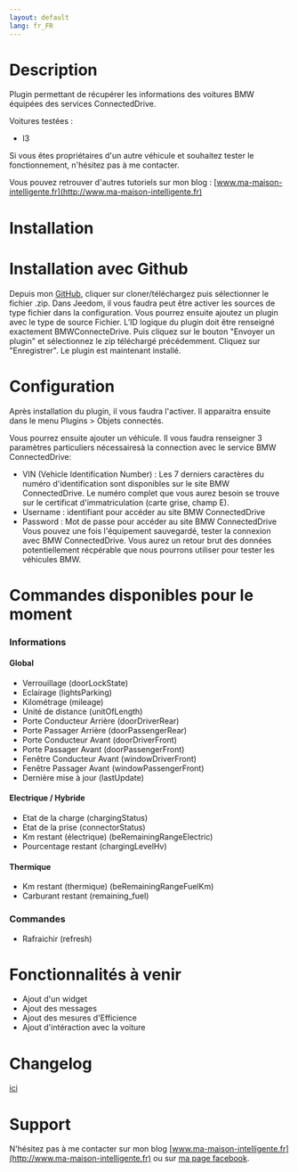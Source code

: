 ```yaml
---
layout: default
lang: fr_FR
---
```


Description
===

Plugin permettant de récupérer les informations des voitures BMW équipées des services ConnectedDrive.

Voitures testées :
- I3

Si vous êtes propriétaires d'un autre véhicule et souhaitez tester le fonctionnement, n'hésitez pas à me contacter.

Vous pouvez retrouver d'autres tutoriels sur mon blog : [www.ma-maison-intelligente.fr](http://www.ma-maison-intelligente.fr)

Installation
===

# Installation avec Github #
Depuis mon [GitHub](https://github.com/flabadens/BMWConnectedDrive), cliquer sur cloner/téléchargez puis sélectionner le fichier .zip.
Dans Jeedom, il vous faudra peut être activer les sources de type fichier dans la configuration. Vous pourrez ensuite ajoutez un plugin avec le type de source Fichier. L’ID logique du plugin doit être renseigné exactement BMWConnecteDrive. Puis cliquez sur le bouton "Envoyer un plugin" et sélectionnez le zip téléchargé précédemment.
Cliquez sur "Enregistrer". Le plugin est maintenant installé.


Configuration
===

Après installation du plugin, il vous faudra l'activer.
Il apparaitra ensuite dans le menu Plugins > Objets connectés.

Vous pourrez ensuite ajouter un véhicule.
Il vous faudra renseigner 3 paramètres particuliers nécessairesà la connection avec le service BMW ConnectedDrive:
- VIN (Vehicle Identification Number) : Les 7 derniers caractères du numéro d'identification sont disponibles sur le site BMW ConnectedDrive. Le numéro complet que vous aurez besoin se trouve sur le certificat d'immatriculation (carte grise, champ E).
- Username : identifiant pour accéder au site BMW ConnectedDrive
- Password : Mot de passe pour accéder au site BMW ConnectedDrive
Vous pouvez une fois l'équipement sauvegardé, tester la connexion avec BMW ConnectedDrive. Vous aurez un retour brut des données potentiellement récpérable que nous pourrons utiliser pour tester les véhicules BMW.

Commandes disponibles pour le moment
===

### Informations ###
#### Global ####
- Verrouillage (doorLockState)
- Eclairage (lightsParking)
- Kilométrage (mileage)
- Unité de distance (unitOfLength)
- Porte Conducteur Arrière (doorDriverRear)
- Porte Passager Arrière (doorPassengerRear)
- Porte Conducteur Avant (doorDriverFront)
- Porte Passager Avant (doorPassengerFront)
- Fenêtre Conducteur Avant (windowDriverFront)
- Fenêtre Passager Avant (windowPassengerFront)
- Dernière mise à jour (lastUpdate)

#### Electrique / Hybride ####
- Etat de la charge (chargingStatus)
- Etat de la prise (connectorStatus)
- Km restant (électrique) (beRemainingRangeElectric)
- Pourcentage restant (chargingLevelHv)

#### Thermique ####
- Km restant (thermique) (beRemainingRangeFuelKm)
- Carburant restant (remaining_fuel)

### Commandes ###
- Rafraichir (refresh)

Fonctionnalités à venir
===
- Ajout d'un widget
- Ajout des messages
- Ajout des mesures d'Efficience
- Ajout d'intéraction avec la voiture


Changelog
===
[ici](https://flabadens.github.io/BMWConnectedDrive/fr_FR/)

Support
===
N'hésitez pas à me contacter sur mon blog [www.ma-maison-intelligente.fr](http://www.ma-maison-intelligente.fr) ou sur [ma page facebook](https://www.facebook.com/mamaisonintelligentefr/).
